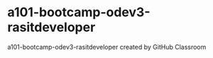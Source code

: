 # a101-bootcamp-odev3-rasitdeveloper
a101-bootcamp-odev3-rasitdeveloper created by GitHub Classroom
